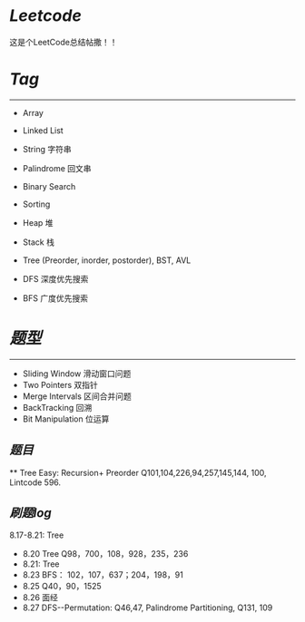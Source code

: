 # *Leetcode*
这是个LeetCode总结帖撒！！

# *Tag*
---
 * Array 
 * Linked List
 * String	字符串
 * Palindrome	回文串
 * Binary Search
 * Sorting 
 * Heap	堆
 * Stack 栈
 * Tree
 (Preorder, inorder, postorder), BST, AVL   
 
 * DFS	深度优先搜索
 * BFS	广度优先搜索

# *题型*
---
 
 * Sliding Window	滑动窗口问题
 * Two Pointers 双指针
 * Merge Intervals	区间合并问题
 * BackTracking	回溯
 * Bit Manipulation	位运算
 
 

 *题目*
---
** Tree
Easy: Recursion+ Preorder Q101,104,226,94,257,145,144, 100,  Lintcode 596. 

  *刷题log*
---
8.17-8.21: Tree
* 8.20 Tree Q98，700，108，928，235，236
* 8.21: Tree
* 8.23 BFS： 102，107，637；204，198，91
* 8.25 Q40，90，1525
* 8.26 面经
* 8.27 DFS--Permutation: Q46,47, Palindrome Partitioning, Q131, 109

